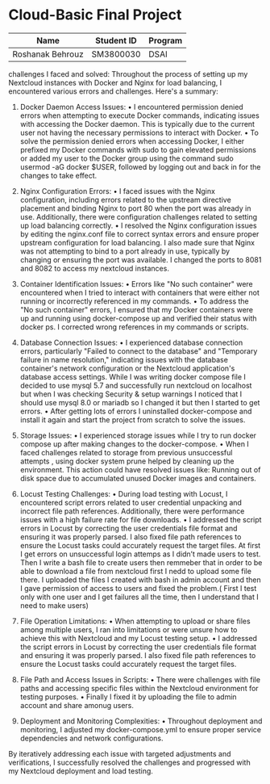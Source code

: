 # Cloud-Basic Final Project

| Name | Student ID |Program|
| ------------- | ------------- | ------- |
| Roshanak Behrouz  | SM3800030 |  DSAI  |

challenges I faced and solved:
Throughout the process of setting up my Nextcloud instances with Docker and Nginx for load balancing, I encountered various errors and challenges. Here's a summary:
1.	Docker Daemon Access Issues:
•	I encountered permission denied errors when attempting to execute Docker commands, indicating issues with accessing the Docker daemon. This is typically due to the current user not having the necessary permissions to interact with Docker.
•	To solve the permission denied errors when accessing Docker, I either prefixed my Docker commands with sudo to gain elevated permissions or added my user to the Docker group using the command sudo usermod -aG docker $USER, followed by logging out and back in for the changes to take effect.
2.	Nginx Configuration Errors:
•	I faced issues with the Nginx configuration, including errors related to the upstream directive placement and binding Nginx to port 80 when the port was already in use. Additionally, there were configuration challenges related to setting up load balancing correctly.
•	I resolved the Nginx configuration issues by editing the nginx.conf file to correct syntax errors and ensure proper upstream configuration for load balancing. I also made sure that Nginx was not attempting to bind to a port already in use, typically by changing or ensuring the port was available. I changed the ports to 8081 and 8082 to access my nextcloud instances.
3.	Container Identification Issues:
•	Errors like "No such container" were encountered when I tried to interact with containers that were either not running or incorrectly referenced in my commands.
•	To address the "No such container" errors, I ensured that my Docker containers were up and running using docker-compose up and verified their status with docker ps. I corrected  wrong references in my commands or scripts.
4.	Database Connection Issues:
•	I experienced database connection errors, particularly "Failed to connect to the database" and "Temporary failure in name resolution," indicating issues with the database container's network configuration or the Nextcloud application's database access settings. While I was writing docker compose file I decided to use mysql 5.7 and successfully run nextcloud on localhost but when I was checking Security & setup warnings I noticed that I should use mysql 8.0 or mariadb so I changed it but then I started to get errors.
•	After getting lots of errors I uninstalled docker-compose and install it again and start the project from scratch to solve the issues.

5.	Storage Issues:
•	I experienced storage issues while I try to run docker compose up after making changes to the docker-compose.
•	When I faced challenges related to storage from previous unsuccessful attempts , using docker system prune helped by cleaning up the environment. This action could have resolved issues like: Running out of disk space due to accumulated unused Docker images and containers.
6.	Locust Testing Challenges:
•	During load testing with Locust, I encountered script errors related to user credential unpacking and incorrect file path references. Additionally, there were performance issues with a high failure rate for file downloads.
•	I addressed the script errors in Locust by correcting the user credentials file format and ensuring it was properly parsed. I also fixed file path references to ensure the Locust tasks could accurately request the target files. At first I get errors on unsuccessful login attemps as I didn’t made users to test. Then I write a bash file to create users then remmeber that in order to be able to download a file from nextcloud first I nedd to upload some file there. I uploaded the files I created with bash in admin account and then I gave permission of access to users and fixed the problem.( First I test only with one user and I get failures all the time, then I understand that I need to make users)
7.	File Operation Limitations:
•	When attempting to upload or share files among multiple users, I ran into limitations or were unsure how to achieve this with Nextcloud and my Locust testing setup.
•	I addressed the script errors in Locust by correcting the user credentials file format and ensuring it was properly parsed. I also fixed file path references to ensure the Locust tasks could accurately request the target files.
8.	File Path and Access Issues in Scripts:
•	There were challenges with file paths and accessing specific files within the Nextcloud environment for testing purposes.
•	Finally I fixed it by uploading the file to admin account and share amonug users.
9.	Deployment and Monitoring Complexities:
•	Throughout deployment and monitoring, I adjusted my docker-compose.yml to ensure proper service dependencies and network configurations.

By iteratively addressing each issue with targeted adjustments and verifications, I successfully resolved the challenges and progressed with my Nextcloud deployment and load testing.


